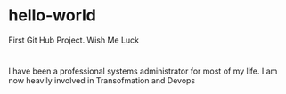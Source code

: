 # hello-world
First Git Hub Project.  Wish Me Luck
#
I have been a professional systems administrator for most of my life.
I am now heavily involved in Transofmation and Devops
